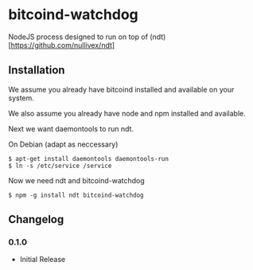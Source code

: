 bitcoind-watchdog
========

NodeJS process designed to run on top of (ndt)[https://github.com/nullivex/ndt]

## Installation

We assume you already have bitcoind installed and available on your system.

We also assume you already have node and npm installed and available.

Next we want daemontools to run ndt.

On Debian (adapt as neccessary)
```
$ apt-get install daemontools daemontools-run
$ ln -s /etc/service /service
```

Now we need ndt and bitcoind-watchdog

```
$ npm -g install ndt bitcoind-watchdog
```



## Changelog

### 0.1.0
* Initial Release

